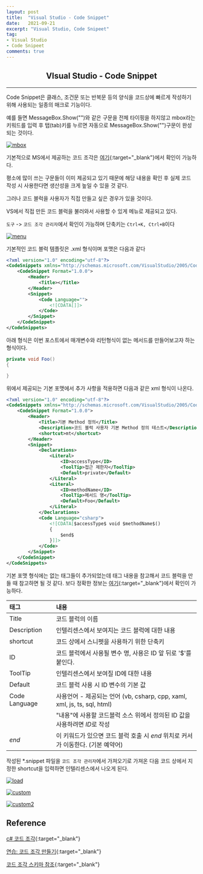 ```yaml
---
layout: post
title:  "Visual Studio - Code Snippet"
date:   2021-09-21
excerpt: "Visual Studio, Code Snipeet"
tag: 
- Visual Studio
- Code Snipeet
comments: true
---
```


## <center>VIsual Studio - Code Snippet</center>

---

Code Snippet은 클래스, 조건문 또는 반복문 등의 양식을 코드상에 빠르게 작성하기 위해 사용되는 일종의 매크로 기능이다.

예를 들면 MessageBox.Show("")와 같은 구문을 전체 타이핑을 하지않고 mbox라는 키워드를 입력 후 탭(tab)키를 누르면 자동으로 MessageBox.Show("")구문이 완성되는 것이다.

<a href="{{ site.url }}/images/posts/2021-09-21/mbox.png"><img src="{{ site.url }}/images/posts/2021-09-21/mbox.png" alt="mbox"></a> 

기본적으로 MS에서 제공하는 코드 조각은 [여기](https://docs.microsoft.com/ko-kr/visualstudio/ide/visual-csharp-code-snippets?view=vs-2017){:target="_blank"}에서 확인이 가능하다.

평소에 많이 쓰는 구문들이 이미 제공되고 있기 때문에 해당 내용을 확인 후 실제 코드 작성 시 사용한다면 생산성을 크게 높일 수 있을 것 같다.

그러나 코드 블럭을 사용자가 직접 만들고 싶은 경우가 있을 것이다.

VS에서 직접 만든 코드 블럭을 불러와서 사용할 수 있게 메뉴로 제공되고 있다.

`도구` -> `코드 조각 관리자`에서 확인이 가능하며 단축키는 `Ctrl+K, Ctrl+B`이다

<a href="{{ site.url }}/images/posts/2021-09-21/menu.png"><img src="{{ site.url }}/images/posts/2021-09-21/menu.png" alt="menu"></a> 

기본적인 코드 블럭 템플릿은 .xml 형식이며 포맷은 다음과 같다

```xml
<?xml version="1.0" encoding="utf-8"?>
<CodeSnippets xmlns="http://schemas.microsoft.com/VisualStudio/2005/CodeSnippet">
    <CodeSnippet Format="1.0.0">
        <Header>
            <Title></Title>
        </Header>
        <Snippet>
            <Code Language="">
                <![CDATA[]]>
            </Code>
        </Snippet>
    </CodeSnippet>
</CodeSnippets>
```

아래 형식은 이번 포스트에서 매개변수와 리턴형식이 없는 메서드를 만들어보고자 하는 형식이다.

```c#
private void Foo()
{

}
```

위에서 제공되는 기본 포맷에서 추가 사항을 적용하면 다음과 같은 xml 형식이 나온다.

```xml
<?xml version="1.0" encoding="utf-8"?>
<CodeSnippets xmlns="http://schemas.microsoft.com/VisualStudio/2005/CodeSnippet">
    <CodeSnippet Format="1.0.0">
        <Header>
            <Title>기본 Method 정의</Title>
            <Description>코드 블럭 사용자 기본 Method 정의 테스트</Description>
            <shortcut>mt</shortcut>
        </Header>
        <Snippet>
            <Declarations>
                <Literal>
                    <ID>accessType</ID>
                    <ToolTip>접근 제한자</ToolTip>
                    <Default>private</Default> 
                </Literal>
                <Literal>
                    <ID>methodName</ID>
                    <ToolTip>메서드 명</ToolTip>
                    <Default>Foo</Default> 
                </Literal> 
            </Declarations>
            <Code Language="csharp">
                <![CDATA[$accessType$ void $methodName$()
                {
                    $end$
                }]]>
            </Code>
        </Snippet>
    </CodeSnippet>
</CodeSnippets>
```

기본 포맷 형식에는 없는 태그들이 추가되었는데 태그 내용을 참고해서 코드 블럭을 만들 때 참고하면 될 것 같다. 보다 정확한 정보는 [여기](https://docs.microsoft.com/ko-kr/visualstudio/ide/code-snippets-schema-reference?view=vs-2019){:target="_blank"}에서 확인이 가능하다.

| 태그 | 내용 |
| :- | :- |
| Title | 코드 블럭의 이름 |
| Description | 인텔리센스에서 보여지는 코드 블럭에 대한 내용 |
| shortcut | 코드 상에서 스니펫을 사용하기 위한 단축키 |
| ID | 코드 블럭에서 사용될 변수 명, 사용은 ID 앞 뒤로 '$'를 붙인다.|
| ToolTip | 인텔리센스에서 보여질 ID에 대한 내용 |
| Default | 코드 블럭 사용 시 ID 변수의 기본 값 |
| Code Language | 사용언어 - 제공되는 언어 (vb, csharp, cpp, xaml, xml, js, ts, sql, html) |
| <![CDATA["내용"]]> | "내용"에 사용할 코드블럭 소스 위에서 정의된 ID 값을 사용하려면 $ID$로 작성 |
| $end$ | 이 키워드가 있으면 코드 블럭 호출 시 $end$ 위치로 커서가 이동한다. (기본 예약어) |

작성된 *.snippet 파일을 `코드 조각 관리자`에서 가져오기로 가져온 다음 코드 상에서 지정한 shortcut을 입력하면 인텔리센스에서 나오게 된다.

<a href="{{ site.url }}/images/posts/2021-09-21/load.png"><img src="{{ site.url }}/images/posts/2021-09-21/load.png" alt="load"></a> 

<a href="{{ site.url }}/images/posts/2021-09-21/custom.png"><img src="{{ site.url }}/images/posts/2021-09-21/custom.png" alt="custom"></a> 

<a href="{{ site.url }}/images/posts/2021-09-21/custom2.png"><img src="{{ site.url }}/images/posts/2021-09-21/custom2.png" alt="custom2"></a> 

## Reference

[c# 코드 조각](https://docs.microsoft.com/ko-kr/visualstudio/ide/visual-csharp-code-snippets?view=vs-2017){:target="_blank"}

[연습: 코드 조각 만들기](https://docs.microsoft.com/ko-kr/visualstudio/ide/walkthrough-creating-a-code-snippet?view=vs-2019){:target="_blank"}

[코드 조각 스키마 참조](https://docs.microsoft.com/ko-kr/visualstudio/ide/code-snippets-schema-reference?view=vs-2019){:target="_blank"}